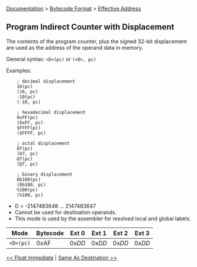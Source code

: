 [Documentation](../../README.md) > [Bytecode Format](../README.md) > [Effective Address](../EffectiveAddress.md)

## Program Indirect Counter with Displacement

The contents of the program counter, plus the signed 32-bit displacement are used as the address of the operand data in memory.

General syntax: `<D>(pc)` or `(<D>, pc)`

Examples:

        ; decimal displacement
        16(pc)
        (16, pc)
        -10(pc)
        (-10, pc)

        ; hexadecimal displacement
        0xFF(pc)
        (0xFF, pc)
        $FFFF(pc)
        ($FFFF, pc)

        ; octal displacement
        07(pc)
        (07, pc)
        @7(pc)
        (@7, pc)

        ; binary displacement
        0b100(pc)
        (0b100, pc)
        %100(pc)
        (%100, pc)

* D = -2147483648 ... 2147483647
* Cannot be used for destination operands.
* This mode is used by the assembler for resolved local and global labels.

| Mode | Bytecode | Ext 0 | Ext 1  | Ext 2 | Ext 3 |
| - | - | - | - | - | - |
| `<D>(pc)` | 0xAF | 0x*DD* | 0x*DD* | 0x*DD* | 0x*DD* |

[<< Float Immediate](./p_12.md) | [Same As Destination >>](./p_14.md)
